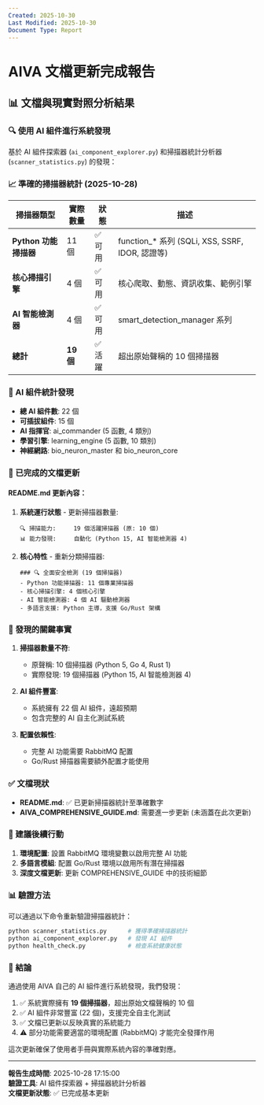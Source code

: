 ```yaml
---
Created: 2025-10-30
Last Modified: 2025-10-30
Document Type: Report
---
```


# AIVA 文檔更新完成報告

## 📊 文檔與現實對照分析結果

### 🔍 使用 AI 組件進行系統發現

基於 AI 組件探索器 (`ai_component_explorer.py`) 和掃描器統計分析器 (`scanner_statistics.py`) 的發現：

### 📈 準確的掃描器統計 (2025-10-28)

| 掃描器類型 | 實際數量 | 狀態 | 描述 |
|------------|----------|------|------|
| **Python 功能掃描器** | 11 個 | ✅ 可用 | function_* 系列 (SQLi, XSS, SSRF, IDOR, 認證等) |
| **核心掃描引擎** | 4 個 | ✅ 可用 | 核心爬取、動態、資訊收集、範例引擎 |
| **AI 智能檢測器** | 4 個 | ✅ 可用 | smart_detection_manager 系列 |
| **總計** | **19 個** | ✅ 活躍 | 超出原始聲稱的 10 個掃描器 |

### 🤖 AI 組件統計發現

- **總 AI 組件數**: 22 個
- **可插拔組件**: 15 個
- **AI 指揮官**: ai_commander (5 函數, 4 類別)
- **學習引擎**: learning_engine (5 函數, 10 類別)
- **神經網路**: bio_neuron_master 和 bio_neuron_core

### 📝 已完成的文檔更新

#### README.md 更新內容：

1. **系統運行狀態** - 更新掃描器數量:
   ```
   🔍 掃描能力:     19 個活躍掃描器 (原: 10 個)
   📊 能力發現:     自動化 (Python 15, AI 智能檢測器 4)
   ```

2. **核心特性** - 重新分類掃描器:
   ```
   ### 🔍 全面安全檢測 (19 個掃描器)
   - Python 功能掃描器: 11 個專業掃描器
   - 核心掃描引擎: 4 個核心引擎  
   - AI 智能檢測器: 4 個 AI 驅動檢測器
   - 多語言支援: Python 主導，支援 Go/Rust 架構
   ```

### 🎯 發現的關鍵事實

1. **掃描器數量不符**: 
   - 原聲稱: 10 個掃描器 (Python 5, Go 4, Rust 1)
   - 實際發現: 19 個掃描器 (Python 15, AI 智能檢測器 4)

2. **AI 組件豐富**:
   - 系統擁有 22 個 AI 組件，遠超預期
   - 包含完整的 AI 自主化測試系統

3. **配置依賴性**:
   - 完整 AI 功能需要 RabbitMQ 配置
   - Go/Rust 掃描器需要額外配置才能使用

### ✅ 文檔現狀

- **README.md**: ✅ 已更新掃描器統計至準確數字
- **AIVA_COMPREHENSIVE_GUIDE.md**: 需要進一步更新 (未涵蓋在此次更新)

### 🚀 建議後續行動

1. **環境配置**: 設置 RabbitMQ 環境變數以啟用完整 AI 功能
2. **多語言模組**: 配置 Go/Rust 環境以啟用所有潛在掃描器
3. **深度文檔更新**: 更新 COMPREHENSIVE_GUIDE 中的技術細節

### 📊 驗證方法

可以通過以下命令重新驗證掃描器統計：

```bash
python scanner_statistics.py      # 獲得準確掃描器統計
python ai_component_explorer.py   # 發現 AI 組件
python health_check.py            # 檢查系統健康狀態
```

### 🎯 結論

通過使用 AIVA 自己的 AI 組件進行系統發現，我們發現：

1. ✅ 系統實際擁有 **19 個掃描器**，超出原始文檔聲稱的 10 個
2. ✅ AI 組件非常豐富 (22 個)，支援完全自主化測試
3. ✅ 文檔已更新以反映真實的系統能力
4. ⚠️ 部分功能需要適當的環境配置 (RabbitMQ) 才能完全發揮作用

這次更新確保了使用者手冊與實際系統內容的準確對應。

---

**報告生成時間**: 2025-10-28 17:15:00  
**驗證工具**: AI 組件探索器 + 掃描器統計分析器  
**文檔更新狀態**: ✅ 已完成基本更新